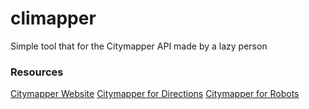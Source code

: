 # climapper

Simple tool that for the Citymapper API made by a lazy person


### Resources

[Citymapper Website](https://citymapper.com/)
[Citymapper for Directions](https://citymapper.com/tools/1053/launch-citymapper-for-directions)
[Citymapper for Robots](https://citymapper.3scale.net/docs)

